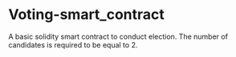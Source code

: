 # Voting-smart_contract
A basic solidity smart contract to conduct election.
The number of candidates is required to be equal to 2.
